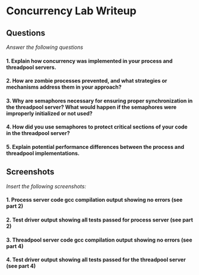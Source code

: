 # Concurrency Lab Writeup

## Questions
*Answer the following questions*
#### 1.  Explain how concurrency was implemented in your process and threadpool servers.


#### 2. How are zombie processes prevented, and what strategies or mechanisms address them in your approach?


#### 3.  Why are semaphores necessary for ensuring proper synchronization in the threadpool server? What would happen if the semaphores were improperly initialized or not used?


#### 4. How did you use semaphores to protect critical sections of your code in the threadpool server?


#### 5.  Explain potential performance differences between the process and threadpool implementations.


## Screenshots
*Insert the following screenshots:*

#### 1.  Process server code gcc compilation output showing no errors (see part 2)


#### 2.  Test driver output showing all tests passed for process server (see part 2)


#### 3.  Threadpool server code gcc compilation output showing no errors (see part 4)


#### 4.   Test driver output showing all tests passed for the threadpool server (see part 4)

